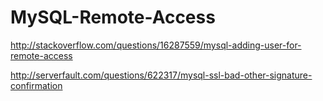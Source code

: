 # MySQL-Remote-Access

http://stackoverflow.com/questions/16287559/mysql-adding-user-for-remote-access

http://serverfault.com/questions/622317/mysql-ssl-bad-other-signature-confirmation
